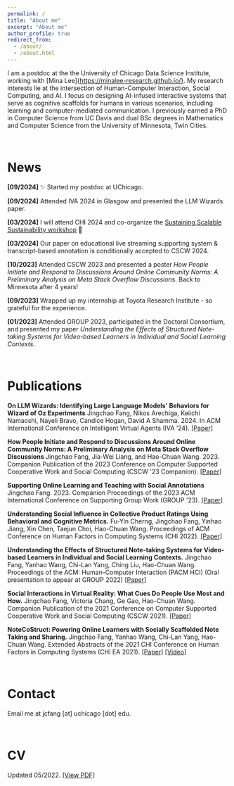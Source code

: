 ```yaml
---
permalink: /
title: "About me"
excerpt: "About me"
author_profile: true
redirect_from:
  - /about/
  - /about.html
---
```


<head>
<!-- Global site tag (gtag.js) - Google Analytics -->
<script async src="https://www.googletagmanager.com/gtag/js?id=G-6V7GXQ0D8C"></script>
<script>
  window.dataLayer = window.dataLayer || [];
  function gtag(){dataLayer.push(arguments);}
  gtag('js', new Date());

  gtag('config', 'G-6V7GXQ0D8C');
</script>
</head>

I am a postdoc at the the University of Chicago Data Science Institute, working with [Mina Lee]{https://minalee-research.github.io/}. My research interests lie at the intersection of Human-Computer Interaction, Social Computing, and AI. I focus on designing AI-infused interactive systems that serve as cognitive scaffolds for humans in various scenarios, including learning and computer-mediated communication. I previously earned a PhD in Computer Science from UC Davis and dual BSc degrees in Mathematics and Computer Science from the University of Minnesota, Twin Cities.

<!-- I am a fifth-year Ph.D. student in the Department of Computer Science at UC Davis, advised by [Prof. Hao-Chuan Wang](http://www.haochuanwang.info/). My research interest lies at the intersection of Human-Computer Interaction (HCI), Computer-Supported Cooperative Work (CSCW), and Social Computing. I study and build interactive systems that facilitate knowledge-based communication and collaboration. More specifically, my dissertation work aims at supporting online knowledge sharing and acquisition by enhancing the interativity of video-based learning and teaching from the angle of computer-mediated communication.  -->

<!-- Prior to joining UC Davis, I received my B.S. degrees in Mathematics and Computer Science at the University of Minnesota. -->

&nbsp;
&nbsp;

News
======

**[09/2024]** ✨ Started my postdoc at UChicago. 

**[09/2024]** Attended IVA 2024 in Glasgow and presented the LLM Wizards paper. 

**[03/2024]** I will attend CHI 2024 and co-organize the [Sustaining Scalable Sustainability workshop](https://sustainingscalablesustainability.wordpress.com/) 🌳

<!-- **[04/2024]** ✨ I'll be joining University of Chicago Data Science Institute (DSI) as a postdoc scholar in Fall 2024!  -->

**[03/2024]** Our paper on educational live streaming supporting system & transcript-based annotation is conditionally accepted to CSCW 2024.

<!-- **[02/2024]** 💡🙌 I'm on the job market for researcher and engineer roles in both industry and academia. Reach out if you think there's a match! -->

**[10/2023]** Attended CSCW 2023 and presented a poster *How People Initiate and Respond to Discussions Around Online Community Norms: A Preliminary Analysis on Meta Stack Overflow Discussions*. Back to Minnesota after 4 years!

**[09/2023]** Wrapped up my internship at Toyota Research Institute - so grateful for the experience. 

**[01/2023]** Attended GROUP 2023, participated in the Doctoral Consortium, and presented my paper *Understanding the Effects of Structured Note-taking Systems for Video-based Learners in Individual and Social Learning Contexts*.

<!-- **[04/2022]** Attended CRA-W worksop.

**[10/2021]** Attended CSCW 2021 and present our poster *Social Interactions in Virtual Reality: What Cues do People Use Most and How*.

**[05/2021]** Will attend CHI 2021 and present our late-breaking work *NoteCoStruct: Powering Online Learners with Socially Scaffolded Note Taking and Sharing*. -->

<!-- **[09/2019]** Started my Ph.D. journey at UC Davis. -->

<!-- **[05/2019]** Graduated from the University of Minnesota.  -->

&nbsp;
&nbsp;

Publications
======

**On LLM Wizards: Identifying Large Language Models' Behaviors for Wizard of Oz Experiments**
Jingchao Fang, Nikos Arechiga, Keiichi Namaoshi, Nayeli Bravo, Candice Hogan, David A Shamma. 2024.  In ACM International Conference on Intelligent Virtual Agents (IVA
’24). [[Paper]](https://arxiv.org/abs/2407.08067)


**How People Initiate and Respond to Discussions Around Online Community Norms: A Preliminary Analysis on Meta Stack Overflow Discussions**
Jingchao Fang, Jia-Wei Liang, and Hao-Chuan Wang. 2023. Companion Publication of the 2023 Conference on Computer Supported Cooperative Work and Social Computing (CSCW '23 Companion). [[Paper]](https://dl.acm.org/doi/abs/10.1145/3584931.3606966)

**Supporting Online Learning and Teaching with Social Annotations**
Jingchao Fang. 2023. Companion Proceedings of the 2023 ACM International Conference on Supporting Group Work (GROUP '23). [[Paper]](https://dl.acm.org/doi/abs/10.1145/3565967.3571751)

**Understanding Social Influence in Collective Product Ratings Using Behavioral and Cognitive Metrics.** 
Fu-Yin Cherng, Jingchao Fang, Yinhao Jiang, Xin Chen, Taejun Choi, Hao-Chuan Wang. Proceedings of ACM Conference on Human Factors in Computing Systems (CHI 2022). [[Paper]](https://dl.acm.org/doi/10.1145/3491102.3517726)

**Understanding the Effects of Structured Note-taking Systems for Video-based Learners in Individual and Social Learning Contexts.**
Jingchao Fang, Yanhao Wang, Chi-Lan Yang, Ching Liu, Hao-Chuan Wang. Proceedings of the ACM: Human-Computer Interaction (PACM HCI) (Oral presentation to appear at GROUP 2022) [[Paper]](https://dl.acm.org/doi/10.1145/3492840)

**Social Interactions in Virtual Reality: What Cues Do People Use Most and How.**
Jingchao Fang, Victoria Chang, Ge Gao, Hao-Chuan Wang. Companion Publication of the 2021 Conference on Computer Supported Cooperative Work and Social Computing (CSCW 2021). [[Paper]](https://dl.acm.org/doi/pdf/10.1145/3462204.3481772)

**NoteCoStruct: Powering Online Learners with Socially Scaffolded Note Taking and Sharing.**
Jingchao Fang, Yanhao Wang, Chi-Lan Yang, Hao-Chuan Wang. Extended Abstracts of the 2021 CHI Conference on Human Factors in Computing Systems (CHI EA 2021). [[Paper]](https://dl.acm.org/doi/pdf/10.1145/3411763.3451694) [[Video]](https://www.youtube.com/watch?v=i6bVJkMISmI)

&nbsp;
&nbsp;


Contact
======

Email me at jcfang [at] uchicago [dot] edu.

&nbsp;
&nbsp;

CV
======
Updated 05/2022. [[View PDF]](https://jc-fang.github.io/CV.pdf)




